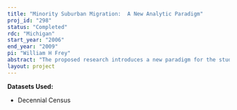 ```yaml
---
title: "Minority Suburban Migration:  A New Analytic Paradigm"
proj_id: "298"
status: "Completed"
rdc: "Michigan"
start_year: "2006"
end_year: "2009"
pi: "William H Frey"
abstract: "The proposed research introduces a new paradigm for the study of minority migration within metropolitan areas that goes beyond the “black-white, city-suburb” typology, which characterizes most of the detailed census migration analyses to date. This study takes cognizance of two developments. First, immigration and the recent foreign-born population have increased significantly over the past two decades, creating a broader mix of race and ethnic minorities. Their movement, both into and within the metropolitan area, requires a new understanding of race-based migration dynamics of the central city and within the suburbs.  This study develops such a paradigm, which explicitly recognizes new immigrant minorities and their migration components; as well as the heterogeneity of community types that have developed within the suburbs. Using a comparative metropolitan framework based on the 25 largest metropolitan areas, this research will show how race and ethnic immigrant/native migration processes vary across zones of suburban communities and central cities and how they are shaped by these areas’ and their metropolitan areas’ sociodemographic and structural features. This study will develop a new multicategory typology and operationalize it within the 25 largest core based metropolitan statistical areas to be identified in 2003 by the Office of Management and Budget. It will also employ this typology in an analysis of intrametropolitan migration processes for these metropolitan areas, toward assessing the analytic utility of the typology."
layout: project
---
```


**Datasets Used:**

  - Decennial Census 

